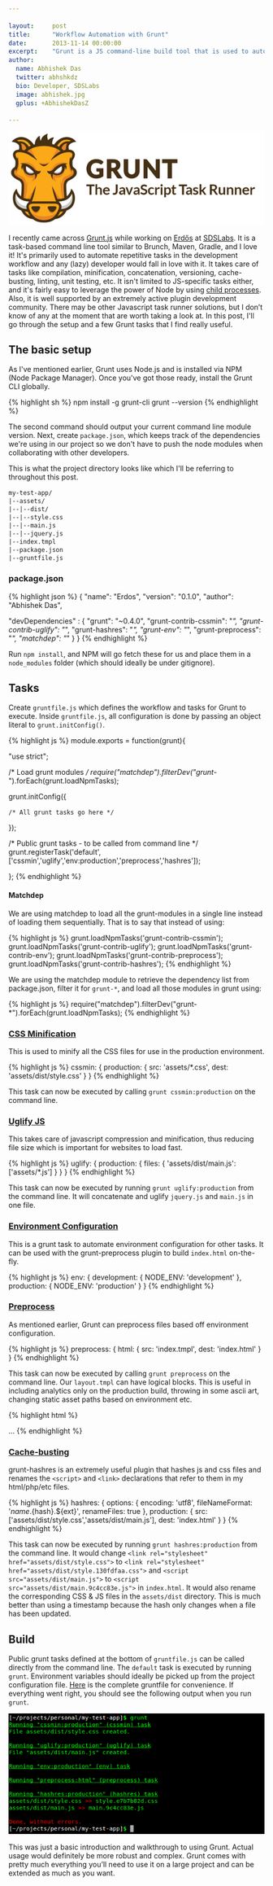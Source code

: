 ```yaml
---

layout:     post
title:      "Workflow Automation with Grunt"
date:       2013-11-14 00:00:00
excerpt:    "Grunt is a JS command-line build tool that is used to automate repetitive tasks"
author:
  name: Abhishek Das
  twitter: abhshkdz
  bio: Developer, SDSLabs
  image: abhishek.jpg
  gplus: +AbhishekDasZ

---
```


![Grunt](/images/posts/grunt/logo.png)

I recently came across [Grunt.js](http://gruntjs.com/) while working on [Erdős](http://blog.sdslabs.co/2013/10/erdos-codebot/) at [SDSLabs](//github.com/sdslabs). It is a task-based command line tool similar to Brunch, Maven, Gradle, and I love it! It's primarily used to automate repetitive tasks in the development workflow and any (lazy) developer would fall in love with it. It takes care of tasks like compilation, minification, concatenation, versioning, cache-busting, linting, unit testing, etc. It isn't limited to JS-specific tasks either, and it's fairly easy to leverage the power of Node by using [child processes](http://gruntjs.com/api/grunt.util#grunt.util.spawn). Also, it is well supported by an extremely active plugin development community. There may be other Javascript task runner solutions, but I don’t know of any at the moment that are worth taking a look at. In this post, I'll go through the setup and a few Grunt tasks that I find really useful.

## The basic setup

As I've mentioned earlier, Grunt uses Node.js and is installed via NPM (Node Package Manager). Once you've got those ready, install the Grunt CLI globally.

{% highlight sh %}
npm install -g grunt-cli
grunt --version
{% endhighlight %}

The second command should output your current command line module version. Next, create `package.json`, which keeps track of the dependencies we're using in our project so we don't have to push the node modules when collaborating with other developers.

This is what the project directory looks like which I'll be referring to throughout this post.

    my-test-app/
    |--assets/
    |--|--dist/
    |--|--style.css
    |--|--main.js
    |--|--jquery.js
    |--index.tmpl
    |--package.json
    |--gruntfile.js

### package.json

{% highlight json %}
{
  "name": "Erdos",
  "version": "0.1.0",
  "author": "Abhishek Das",

  "devDependencies" : {
    "grunt": "~0.4.0",
    "grunt-contrib-cssmin": "*",
    "grunt-contrib-uglify": "*",
    "grunt-hashres": "*",
    "grunt-env": "*",
    "grunt-preprocess": "*",
    "matchdep": "*"
  } 
}
{% endhighlight %}

Run `npm install`, and NPM will go fetch these for us and place them in a `node_modules` folder (which should ideally be under gitignore).

## Tasks

Create `gruntfile.js` which defines the workflow and tasks for Grunt to execute. Inside `gruntfile.js`, all configuration is done by passing an object literal to `grunt.initConfig()`.

{% highlight js %}
module.exports = function(grunt){

  "use strict";

  /* Load grunt modules */
  require("matchdep").filterDev("grunt-*").forEach(grunt.loadNpmTasks);

  grunt.initConfig({

    /* All grunt tasks go here */

  });

  /* Public grunt tasks - to be called from command line */
  grunt.registerTask('default', ['cssmin','uglify','env:production','preprocess','hashres']);

};
{% endhighlight %}

#### Matchdep

We are using matchdep to load all the grunt-modules in a single line instead of loading them sequentially. That is to say that instead of using:

{% highlight js %}
grunt.loadNpmTasks('grunt-contrib-cssmin');
grunt.loadNpmTasks('grunt-contrib-uglify');
grunt.loadNpmTasks('grunt-contrib-env');
grunt.loadNpmTasks('grunt-contrib-preprocess');
grunt.loadNpmTasks('grunt-contrib-hashres');
{% endhighlight %}

We are using the matchdep module to retrieve the dependency list from package.json, filter it for `grunt-*`, and load all those modules in grunt using:

{% highlight js %}
require("matchdep").filterDev("grunt-*").forEach(grunt.loadNpmTasks);
{% endhighlight %}

### [CSS Minification](https://github.com/gruntjs/grunt-contrib-cssmin)

This is used to minify all the CSS files for use in the production environment.

{% highlight js %}
cssmin: {
  production: {
    src: 'assets/*.css',
    dest: 'assets/dist/style.css'
  }
}
{% endhighlight %}

This task can now be executed by calling `grunt cssmin:production` on the command line.

### [Uglify JS](https://github.com/gruntjs/grunt-contrib-uglify)

This takes care of javascript compression and minification, thus reducing file size which is important for websites to load fast. 

{% highlight js %}
uglify: {
  production: {
    files: {
      'assets/dist/main.js': ['assets/*.js']
    }
  }
}
{% endhighlight %}

This task can now be executed by running `grunt uglify:production` from the command line. It will concatenate and uglify `jquery.js` and `main.js` in one file.

### [Environment Configuration](https://github.com/jsoverson/grunt-env/)

This is a grunt task to automate environment configuration for other tasks. It can be used with the grunt-preprocess plugin to build `index.html` on-the-fly.

{% highlight js %}
env: {
  development: {
    NODE_ENV: 'development'
  },
  production: {
    NODE_ENV: 'production'
  }
}
{% endhighlight %}

### [Preprocess](https://github.com/jsoverson/grunt-preprocess/)

As mentioned earlier, Grunt can preprocess files based off environment configuration.

{% highlight js %}
preprocess: {
  html: {
    src: 'index.tmpl',
    dest: 'index.html'
  }
}
{% endhighlight %}

This task can now be executed by calling `grunt preprocess` on the command line. Our `layout.tmpl` can have logical blocks. This is useful in including analytics only on the production build, throwing in some ascii art, changing static asset paths based on environment etc.

{% highlight html %}
<!doctype html>
<html>
  <!-- @if NODE_ENV = 'production' -->
  <!--
        ,---,.                                         
    ,'  .' |             ,---,                       
  ,---.'   |  __  ,-.  ,---.'|   ,---.               
  |   |   .',' ,'/ /|  |   | :  '   ,'\   .--.--.    
  :   :  |-,'  | |' |  |   | | /   /   | /  /    '   
  :   |  ;/||  |   ,',--.__| |.   ; ,. :|  :  /`./   
  |   :   .''  :  / /   ,'   |'   | |: :|  :  ;_     
  |   |  |-,|  | ' .   '  /  |'   | .; : \  \    `.  
  '   :  ;/|;  : | '   ; |:  ||   :    |  `----.   \ 
  |   |    \|  , ; |   | '/  ' \   \  /  /  /`--'  / 
  |   :   .' ---'  |   :    :|  `----'  '--'.     /  
  |   | ,'          \   \  /              `--'---'   
  `----'             `----'                          

  -->
  <!-- @endif -->
  ...
{% endhighlight %}

### [Cache-busting](https://github.com/Luismahou/grunt-hashres)

grunt-hashres is an extremely useful plugin that hashes js and css files and renames the `<script>` and `<link>` declarations that refer to them in my html/php/etc files.

{% highlight js %}
hashres: {
  options: {
    encoding: 'utf8',
    fileNameFormat: '${name}.${hash}.${ext}',
    renameFiles: true
  },
  production: {
    src: ['assets/dist/style.css','assets/dist/main.js'],
    dest: 'index.html'
  }
}
{% endhighlight %}

This task can now be executed by running `grunt hashres:production` from the command line. It would change `<link rel="stylesheet" href="assets/dist/style.css">` to `<link rel="stylesheet" href="assets/dist/style.130fdfaa.css">` and `<script src="assets/dist/main.js">` to `<script src="assets/dist/main.9c4cc83e.js">` in `index.html`. It would also rename the corresponding CSS & JS files in the `assets/dist` directory. This is much better than using a timestamp because the hash only changes when a file has been updated.

## Build

Public grunt tasks defined at the bottom of `gruntfile.js` can be called directly from the command line. The `default` task is executed by running `grunt`. Environment variables should ideally be picked up from the project configuration file. [Here](https://gist.github.com/abhshkdz/7460904) is the complete gruntfile for convenience. If everything went right, you should see the following output when you run `grunt`.

![Output](/images/posts/grunt/output.png)

This was just a basic introduction and walkthrough to using Grunt. Actual usage would definitely be more robust and complex. Grunt comes with pretty much everything you’ll need to use it on a large project and can be extended as much as you want.
